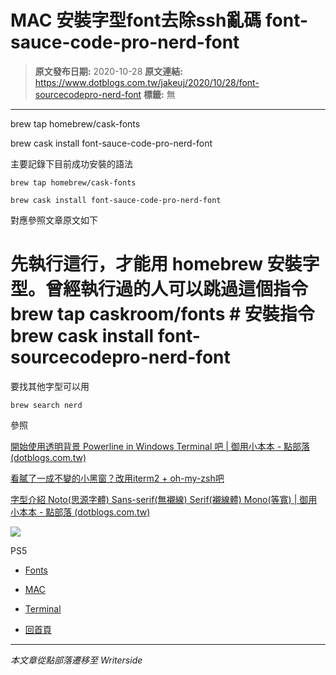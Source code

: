 # MAC 安裝字型font去除ssh亂碼 font-sauce-code-pro-nerd-font

> **原文發布日期:** 2020-10-28
> **原文連結:** https://www.dotblogs.com.tw/jakeuj/2020/10/28/font-sourcecodepro-nerd-font
> **標籤:** 無

---

brew tap homebrew/cask-fonts

brew cask install font-sauce-code-pro-nerd-font

主要記錄下目前成功安裝的語法

`brew tap homebrew/cask-fonts`

`brew cask install font-sauce-code-pro-nerd-font`

對應參照文章原文如下

# 先執行這行，才能用 homebrew 安裝字型。曾經執行過的人可以跳過這個指令 brew tap caskroom/fonts # 安裝指令 brew cask install font-sourcecodepro-nerd-font

要找其他字型可以用

`brew search nerd`

參照

[開始使用透明背景 Powerline in Windows Terminal 吧 | 御用小本本 - 點部落 (dotblogs.com.tw)](https://dotblogs.com.tw/jakeuj/2021/02/01/WindowsTerminal)

[看膩了一成不變的小黑窗？改用iterm2 + oh-my-zsh吧](https://medium.com/@h86991868/%E7%9C%8B%E8%86%A9%E4%BA%86%E4%B8%80%E6%88%90%E4%B8%8D%E8%AE%8A%E7%9A%84%E5%B0%8F%E9%BB%91%E7%AA%97-%E6%94%B9%E7%94%A8iterm2-oh-my-zsh%E5%90%A7-cc2b0683acb)

[字型介紹 Noto(思源字體) Sans-serif(無襯線) Serif(襯線體) Mono(等寬) | 御用小本本 - 點部落 (dotblogs.com.tw)](https://dotblogs.com.tw/jakeuj/2019/04/10/Fonts)

![](https://card.psnprofiles.com/1/jakeuj.png)

PS5

* [Fonts](/jakeuj/Tags?qq=Fonts)
* [MAC](/jakeuj/Tags?qq=MAC)
* [Terminal](/jakeuj/Tags?qq=Terminal)

* [回首頁](/jakeuj)

---

*本文章從點部落遷移至 Writerside*
